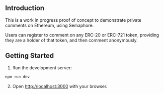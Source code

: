 ## Introduction
This is a work in progress proof of concept to demonstrate private comments on Ethereum, using Semaphore.

Users can register to comment on any ERC-20 or ERC-721 token, providing they are a holder of that token, and then comment anonymously.

## Getting Started

1. Run the development server:

```bash
npm run dev
```

2. Open [http://localhost:3000](http://localhost:3000) with your browser.